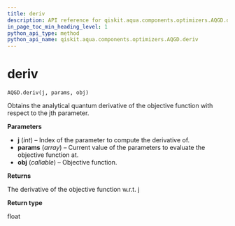 ```yaml
---
title: deriv
description: API reference for qiskit.aqua.components.optimizers.AQGD.deriv
in_page_toc_min_heading_level: 1
python_api_type: method
python_api_name: qiskit.aqua.components.optimizers.AQGD.deriv
---
```


# deriv

<span id="qiskit.aqua.components.optimizers.AQGD.deriv" />

`AQGD.deriv(j, params, obj)`

Obtains the analytical quantum derivative of the objective function with respect to the jth parameter.

**Parameters**

*   **j** (*int*) – Index of the parameter to compute the derivative of.
*   **params** (*array*) – Current value of the parameters to evaluate the objective function at.
*   **obj** (*callable*) – Objective function.

**Returns**

The derivative of the objective function w\.r.t. j

**Return type**

float

